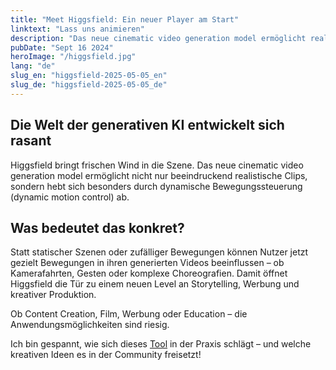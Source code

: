 ```yaml
---
title: "Meet Higgsfield: Ein neuer Player am Start"
linktext: "Lass uns animieren"
description: "Das neue cinematic video generation model ermöglicht realistische Clips."
pubDate: "Sept 16 2024"
heroImage: "/higgsfield.jpg"
lang: "de"
slug_en: "higgsfield-2025-05-05_en"
slug_de: "higgsfield-2025-05-05_de"
---
```



## Die Welt der generativen KI entwickelt sich rasant 
Higgsfield bringt frischen Wind in die Szene. Das neue cinematic video generation model ermöglicht nicht nur beeindruckend realistische Clips, sondern hebt sich besonders durch dynamische Bewegungssteuerung (dynamic motion control) ab.

## Was bedeutet das konkret?
Statt statischer Szenen oder zufälliger Bewegungen können Nutzer jetzt gezielt Bewegungen in ihren generierten Videos beeinflussen – ob Kamerafahrten, Gesten oder komplexe Choreografien. Damit öffnet Higgsfield die Tür zu einem neuen Level an Storytelling, Werbung und kreativer Produktion.

Ob Content Creation, Film, Werbung oder Education – die Anwendungsmöglichkeiten sind riesig.

Ich bin gespannt, wie sich dieses [Tool](https://higgsfield.ai/) in der Praxis schlägt – und welche kreativen Ideen es in der Community freisetzt!